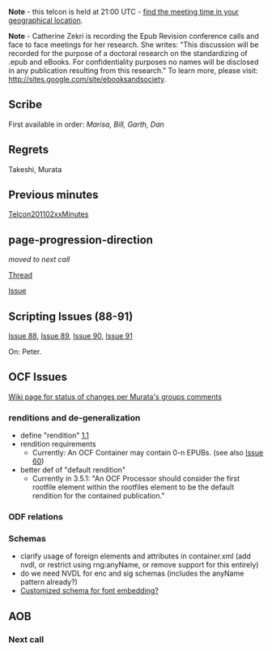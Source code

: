 **Note** - this telcon is held at 21:00 UTC - [find the meeting time in your geographical location](http://www.timeanddate.com/worldclock/fixedtime.html?month=03&day=09&year=2011&hour=21&min=0&sec=0&p1=0).

**Note** - Catherine Zekri is recording the Epub Revision conference calls and face to face meetings for her research. She writes: "This discussion will be recorded for the purpose of a doctoral research on the standardizing of .epub and eBooks. For confidentiality purposes no names will be disclosed in any publication resulting from this research." To learn more, please visit: http://sites.google.com/site/ebooksandsociety.



## Scribe ##
First available in order: _Marisa, Bill, Garth, Dan_

## Regrets ##
Takeshi, Murata

## Previous minutes ##
[Telcon201102xxMinutes](Telcon201102xxMinutes.md)

## page-progression-direction ##
_moved to next call_

[Thread](http://groups.google.com/group/epub-21-working-group/browse_thread/thread/f10c246fb5e9cfac)

[Issue](http://code.google.com/p/epub-revision/issues/detail?id=95)

## Scripting Issues (88-91) ##

[Issue 88](https://code.google.com/p/epub-revision/issues/detail?id=88), [Issue 89](https://code.google.com/p/epub-revision/issues/detail?id=89), [Issue 90](https://code.google.com/p/epub-revision/issues/detail?id=90), [Issue 91](https://code.google.com/p/epub-revision/issues/detail?id=91)

On: Peter.

## OCF Issues ##

[Wiki page for status of changes per Murata's groups comments](http://code.google.com/p/epub-revision/wiki/OCFFeedback)

### renditions and de-generalization ###
  * define "rendition" [1.1](http://code.google.com/p/epub-revision/wiki/OCFFeedback#1.1)
  * rendition requirements
    * Currently: An OCF Container may contain 0-n EPUBs. (see also [Issue 60](http://code.google.com/p/epub-revision/issues/detail?id=60))
  * better def of "default rendition"
    * Currently in 3.5.1: "An OCF Processor should consider the first rootfile element within the rootfiles element to be the default rendition for the contained publication."

### ODF relations ###

### Schemas ###
  * clarify usage of foreign elements and attributes in container.xml (add nvdl, or restrict using rng:anyName, or remove support for this entirely)
  * do we need NVDL for enc and sig schemas (includes the anyName pattern already?)
  * [Customized schema for font embedding?](http://code.google.com/p/epub-revision/wiki/OCFFeedback#Appendix_A)




## AOB ##
### Next call ###